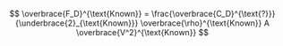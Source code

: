 $$
\overbrace{F_D}^{\text{Known}} = \frac{\overbrace{C_D}^{\text{?}}}{\underbrace{2}_{\text{Known}}} \overbrace{\rho}^{\text{Known}} A \overbrace{V^2}^{\text{Known}}
$$

